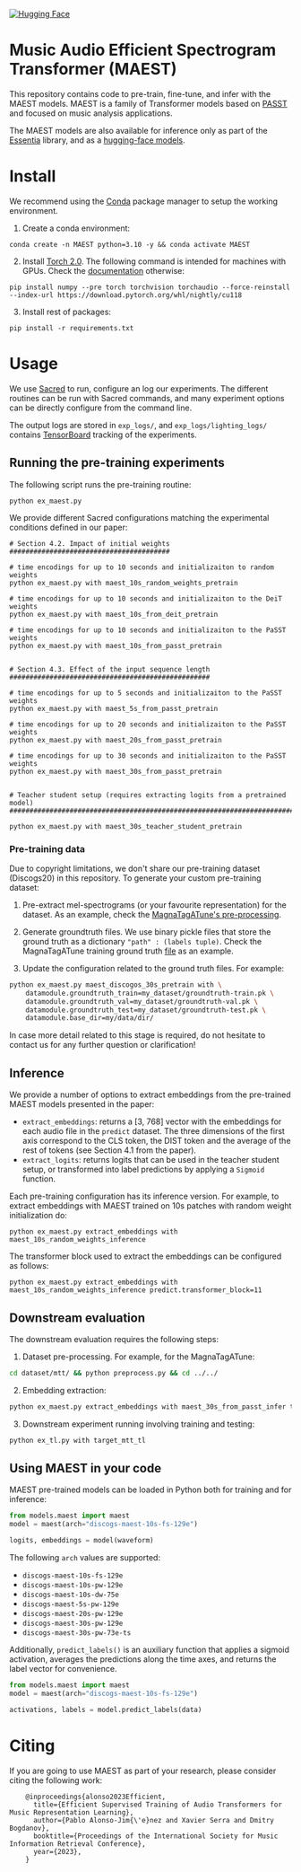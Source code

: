 [![Hugging
Face](https://img.shields.io/badge/%F0%9F%A4%97%20Hugging%20Face-Models-yellow)](https://huggingface.co/mtg-upf)

# Music Audio  Efficient Spectrogram Transformer (MAEST)

This repository contains code to pre-train, fine-tune, and infer with the MAEST models.
MAEST is a family of Transformer models based on [PASST](https://github.com/kkoutini/PaSST) and
focused on music analysis applications.

The MAEST models are also available for inference only as part of the
[Essentia](https://essentia.upf.edu/models.html#MAEST) library, and as a [hugging-face models](https://huggingface.co/mtg-upf).

# Install 

We recommend using the [Conda](https://docs.conda.io) package manager to setup the working environment. 


1. Create a conda environment:

```
conda create -n MAEST python=3.10 -y && conda activate MAEST
```

2. Install [Torch 2.0](https://pytorch.org/get-started/pytorch-2.0/). The following command is intended for machines with GPUs. Check the [documentation](https://pytorch.org/get-started/pytorch-2.0/#requirements) otherwise:

```
pip install numpy --pre torch torchvision torchaudio --force-reinstall --index-url https://download.pytorch.org/whl/nightly/cu118
```

3. Install rest of packages:

```
pip install -r requirements.txt
```

# Usage

We use [Sacred](https://github.com/IDSIA/sacred) to run, configure an log our experiments. 
The different routines can be run with Sacred commands, and many experiment options can be directly
configure from the command line.

The output logs are stored in `exp_logs/`, and `exp_logs/lighting_logs/` contains
[TensorBoard](https://www.tensorflow.org/tensorboard) tracking of the experiments.

## Running the pre-training experiments

The following script runs the pre-training routine:

```
python ex_maest.py
```

We provide different Sacred configurations matching the experimental conditions defined in our
paper:

```
# Section 4.2. Impact of initial weights
########################################

# time encodings for up to 10 seconds and initializaiton to random weights
python ex_maest.py with maest_10s_random_weights_pretrain

# time encodings for up to 10 seconds and initializaiton to the DeiT weights
python ex_maest.py with maest_10s_from_deit_pretrain

# time encodings for up to 10 seconds and initializaiton to the PaSST weights
python ex_maest.py with maest_10s_from_passt_pretrain


# Section 4.3. Effect of the input sequence length
##################################################

# time encodings for up to 5 seconds and initializaiton to the PaSST weights
python ex_maest.py with maest_5s_from_passt_pretrain

# time encodings for up to 20 seconds and initializaiton to the PaSST weights
python ex_maest.py with maest_20s_from_passt_pretrain

# time encodings for up to 30 seconds and initializaiton to the PaSST weights
python ex_maest.py with maest_30s_from_passt_pretrain


# Teacher student setup (requires extracting logits from a pretrained model)
############################################################################

python ex_maest.py with maest_30s_teacher_student_pretrain
```

### Pre-training data

Due to copyright limitations, we don't share our pre-training dataset (Discogs20) in this
repository.
To generate your custom pre-training dataset:

1. Pre-extract mel-spectrograms (or your favourite representation) for the dataset. As an example, check the [MagnaTagATune's pre-processing](datasets/mtt/preprocess.py).

2. Generate groundtruth files. We use binary pickle files that store the ground truth as a dictionary
   `"path" : (labels tuple)`. Check the MagnaTagATune training ground truth [file](datasets/mtt/groundtruth-train.pk) as an example.

3. Update the configuration related to the ground truth files. For example:

```bash
python ex_maest.py maest_discogos_30s_pretrain with \
    datamodule.groundtruth_train=my_dataset/groundtruth-train.pk \
    datamodule.groundtruth_val=my_dataset/groundtruth-val.pk \
    datamodule.groundtruth_test=my_dataset/groundtruth-test.pk \
    datamodule.base_dir=my/data/dir/
```

In case more detail related to this stage is required, do not hesitate to contact us for any further question or clarification!

## Inference

We provide a number of options to extract embeddings from the pre-trained MAEST models presented in
the paper:

- `extract_embeddings`: returns a [3, 768] vector with the embeddings for each audio file in
  the `predict` dataset. The three dimensions of the first axis correspond to the CLS token, the
  DIST token and the average of the rest of tokens (see Section 4.1 from the paper). 
- `extract_logits`: returns logits that can be used in the teacher student setup, or transformed into label predictions by applying a `Sigmoid` function.

Each pre-training configuration has its inference version. For example, to extract embeddings
with MAEST trained on 10s patches with random weight initialization do:

```
python ex_maest.py extract_embeddings with maest_10s_random_weights_inference
```

The transformer block used to extract the embeddings can be configured as follows:

```
python ex_maest.py extract_embeddings with maest_10s_random_weights_inference predict.transformer_block=11
```

## Downstream evaluation

The downstream evaluation requires the following steps:

1. Dataset pre-processing. For example, for the MagnaTagATune:

```bash
cd dataset/mtt/ && python preprocess.py && cd ../../
```

2. Embedding extraction:

```bash
python ex_maest.py extract_embeddings with maest_30s_from_passt_infer target_mtt
```

3. Downstream experiment running involving training and testing:

```bash
python ex_tl.py with target_mtt_tl
```

## Using MAEST in your code

MAEST pre-trained models can be loaded in Python both for training and for inference:

```python
from models.maest import maest
model = maest(arch="discogs-maest-10s-fs-129e")

logits, embeddings = model(waveform)
```

The following `arch` values are supported:

- `discogs-maest-10s-fs-129e`
- `discogs-maest-10s-pw-129e`
- `discogs-maest-10s-dw-75e`
- `discogs-maest-5s-pw-129e`
- `discogs-maest-20s-pw-129e`
- `discogs-maest-30s-pw-129e`
- `discogs-maest-30s-pw-73e-ts`

Additionally, `predict_labels()` is an auxiliary function that applies a sigmoid activation, averages the predictions along the time axes, and returns the label vector for convenience.

```python
from models.maest import maest
model = maest(arch="discogs-maest-10s-fs-129e")

activations, labels = model.predict_labels(data)
```

# Citing

If you are going to use MAEST as part of your research, please consider citing the following work:

```
    @inproceedings{alonso2023Efficient,
      title={Efficient Supervised Training of Audio Transformers for Music Representation Learning},
      author={Pablo Alonso-Jim{\'e}nez and Xavier Serra and Dmitry Bogdanov},
      booktitle={Proceedings of the International Society for Music Information Retrieval Conference},
      year={2023},
    }
```

